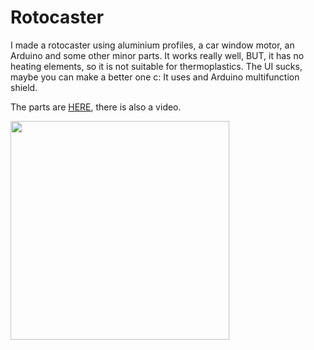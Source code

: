 # Rotocaster

I made a rotocaster using aluminium profiles, a car window motor, an Arduino and some other minor parts. It works really well, BUT, it has no heating elements, so it is not suitable for thermoplastics. The UI sucks, maybe you can make a better one c: It uses and Arduino multifunction shield.

The parts are [HERE](https://grabcad.com/library/rotocasting-machine-1), there is also a video.

<img src="/imgs/iso.png" width="350">